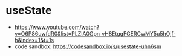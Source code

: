 # useState

* <https://www.youtube.com/watch?v=O6P86uwfdR0&list=PLZlA0Gpn_vH8EtggFGERCwMY5u5hOjf-h&index=1&t=1s>
* code sandbox: <https://codesandbox.io/s/usestate-uhn6sm>